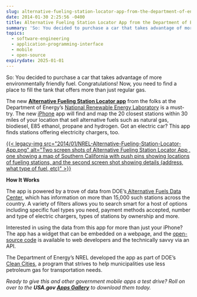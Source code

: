 ```yaml
---
slug: alternative-fueling-station-locator-app-from-the-department-of-energy
date: 2014-01-30 2:25:56 -0400
title: Alternative Fueling Station Locator App from the Department of Energy
summary: 'So: You decided to purchase a car that takes advantage of more environmentally friendly fuel. Congratulations! Now, you need to find a place to fill the tank that offers more than just regular gas. The new Alternative Fueling Station Locator app from the folks at the Department of Energy’s National Renewable Energy Laboratory is a must-try. The new iPhone app will'
topics:
  - software-engineering
  - application-programming-interface
  - mobile
  - open-source
expirydate: 2025-01-01
---
```


So: You decided to purchase a car that takes advantage of more environmentally friendly fuel. Congratulations! Now, you need to find a place to fill the tank that offers more than just regular gas.

The new [**Alternative Fueling Station Locator app**](https://itunes.apple.com/us/app/alternative-fueling-station/id718577947) from the folks at the Department of Energy’s [National Renewable Energy Laboratory](http://www.nrel.gov/) is a must-try. The new [iPhone](https://itunes.apple.com/us/app/alternative-fueling-station/id718577947) app will find and map the 20 closest stations within 30 miles of your location that sell alternative fuels such as natural gas, biodiesel, E85 ethanol, propane and hydrogen. Got an electric car? This app finds stations offering electricity chargers, too.

[{{< legacy-img src="2014/01/NREL-Alternative-Fueling-Station-Locator-App.png" alt="Two screen shots of Alternative Fueling Station Locator App , one showing a map of Southern California with push pins showing locations of fueling stations, and the second screen shot showing details (address, what type of fuel, etc)" >}}](https://s3.amazonaws.com/digitalgov/_legacy-img/2014/01/NREL-Alternative-Fueling-Station-Locator-App.png)

**How It Works**

The app is powered by a trove of data from DOE’s[ Alternative Fuels Data Center](http://www.afdc.energy.gov/), which has information on more than 15,000 such stations across the country. A variety of filters allows you to search smart for a host of options including specific fuel types you need, payment methods accepted, number and type of electric chargers,  types of stations by ownership and more.

Interested in using the data from this app for more than just your iPhone? The app has a widget that can be embedded on a webpage, and the [open-source code](http://developer.nrel.gov/) is available to web developers and the technically savvy via an API.

The Department of Energy’s NREL developed the app as part of DOE’s [Clean Cities](http://www1.eere.energy.gov/cleancities/), a program that strives to help municipalities use less petroleum gas for transportation needs.

_Ready to give this and other government mobile apps a test drive? Roll on over to the **USA.gov [Apps Gallery](http://apps.usa.gov/)** to download them today._